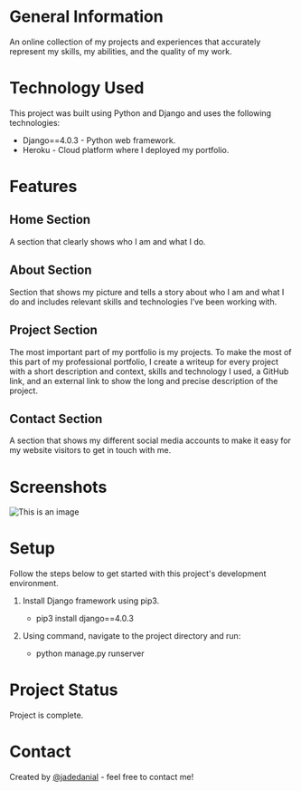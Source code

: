 # General Information

An online collection of my projects and experiences that accurately represent my skills, my abilities, and the quality of my work.


# Technology Used

This project was built using Python and Django and uses the following technologies:

- Django==4.0.3 - Python web framework.
- Heroku - Cloud platform where I deployed my portfolio.



# Features

## Home Section

A section that clearly shows who I am and what I do.

## About Section

Section that shows my picture and tells a story about who I am and what I do and includes relevant skills and technologies I’ve been working with. 

## Project Section

The most important part of my portfolio is my projects. To make the most of this part of my professional portfolio, I create a writeup for every project with a short description and context, skills and technology I used, a GitHub link, and an external link to show the long and precise description of the project.

## Contact Section

A section that shows my different social media accounts to make it easy for my website visitors to get in touch with me.



# Screenshots

![This is an image](http://jadedanialportfolio.herokuapp.com/static/blog/media/project/portfolio.png)



# Setup

Follow the steps below to get started with this project's development environment.

1. Install Django framework using pip3.
   - pip3 install django==4.0.3

2. Using command, navigate to the project directory and run:
   - python manage.py runserver



# Project Status

Project is complete.



# Contact

Created by [@jadedanial](http://jadedanial.com/) - feel free to contact me!
